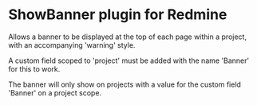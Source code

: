 # ShowBanner plugin for Redmine

Allows a banner to be displayed at the top of each page within a project, with an accompanying 'warning' style.

A custom field scoped to 'project' must be added with the name 'Banner' for this to work.

The banner will only show on projects with a value for the custom field 'Banner' on a project scope.

